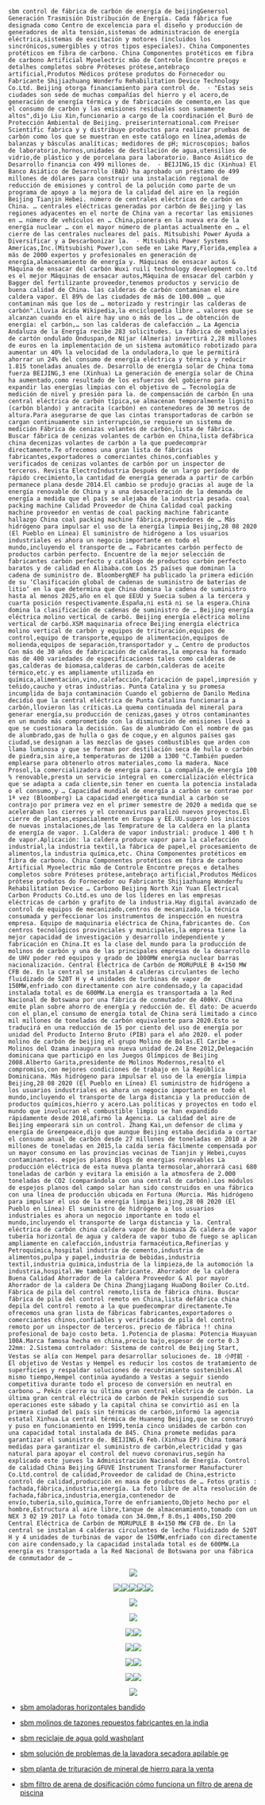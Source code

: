 
```
sbm control de fábrica de carbón de energía de beijingGenersol Generación Trasmisión Distribución de Energía. Cada fábrica fue designada como Centro de excelencia para el diseño y producción de generadores de alta tensión,sistemas de administración de energía eléctrica,sistemas de excitación y motores (incluidos los sincrónicos,sumergibles y otros tipos especiales). China Componentes protéticos em fibra de carbono. China Componentes protéticos em fibra de carbono Artificial Myoelectric mão de Controle Encontre preços e detalhes completos sobre Próteses prótese,antebraço artificial,Produtos Médicos prótese produtos do Fornecedor ou Fabricante Shijiazhuang Wonderfu Rehabilitation Device Technology Co.Ltd. Beijing otorga financiamiento para control de.  · "Estas seis ciudades son sede de muchas compañías del hierro y el acero,de generación de energía térmica y de fabricación de cemento,en las que el consumo de carbón y las emisiones residuales son sumamente altos",dijo Liu Xin,funcionario a cargo de la coordinación el Buró de Protección Ambiental de Beijing. preiserinternational.com Preiser Scientific fabrica y y distribuye productos para realizar pruebas de carbón como los que se muestran en este catálogo en línea,además de balanzas y básculas analíticas; medidores de pH; microscopios; baños de laboratorio,hornos,unidades de destilación de agua,utensilios de vidrio,de plástico y de porcelana para laboratorio. Banco Asiático de Desarrollo financia con 499 millones de.  · BEIJING,15 dic (Xinhua) El Banco Asiático de Desarrollo (BAD) ha aprobado un préstamo de 499 millones de dólares para construir una instalación regional de reducción de emisiones y control de la polución como parte de un programa de apoyo a la mejora de la calidad del aire en la región Beijing Tianjin Hebei. número de centrales eléctricas de carbón en China. … centrales eléctricas generadas por carbón de Beijing y las regiones adyacentes en el norte de China van a recortar las emisiones en … número de vehículos en … China,pionera en la nueva era de la energía nuclear … con el mayor número de plantas actualmente en … el cierre de las centrales nucleares del país. Mitsubishi Power Ayuda a Diversificar y a Descarbonizar la.  · Mitsubishi Power Systems Americas,Inc.(Mitsubishi Power),con sede en Lake Mary,Florida,emplea a más de 2000 expertos y profesionales en generación de energía,almacenamiento de energía y. Máquinas de ensacar autos & Máquina de ensacar del carbón Wuxi ruili technology development co.ltd es el mejor Máquinas de ensacar autos,Máquina de ensacar del carbón y Bagger del fertilizante proveedor,tenemos productos y servicio de buena calidad de China. las calderas de carbón contaminan el aire caldera vapor. El 89% de las ciudades de más de 100.000 … que contaminan más que los de … motorizado y restringir las calderas de carbón".Lluvia ácida Wikipedia,la enciclopedia libre … valores que se alcanzan cuando en el aire hay uno o más de los … de obtención de energía: el carbón,… son las calderas de calefacción … La Agencia Andaluza de la Energía recibe 283 solicitudes. La fábrica de embalajes de cartón ondulado Onduspan,de Níjar (Almería) invertirá 2,28 millones de euros en la implementación de un sistema automático robotizado para aumentar un 40% la velocidad de la onduladora,lo que le permitirá ahorrar un 24% del consumo de energía eléctrica y térmica y reducir 1.815 toneladas anuales de. Desarrollo de energía solar de China toma fuerza BEIJING,3 ene (Xinhua) La generación de energía solar de China ha aumentado,como resultado de los esfuerzos del gobierno para expandir las energías limpias con el objetivo de … Tecnología de medición de nivel y presión para la. de compensación de carbón En una central eléctrica de carbón típica,se almacenan temporalmente lignito (carbón blando) y antracita (carbón) en contenedores de 30 metros de altura.Para asegurarse de que las cintas transportadoras de carbón se cargan continuamente sin interrupción,se requiere un sistema de medición Fábrica de cenizas volantes de carbón,lista de fábrica. Buscar fábrica de cenizas volantes de carbón en China,lista defábrica china decenizas volantes de carbón a la que puedecomprar directamente.Te ofrecemos una gran lista de fábricas fabricantes,exportadores o comerciantes chinos,confiables y verificados de cenizas volantes de carbón por un inspector de terceros. Revista ElectroIndustria Después de un largo período de rápido crecimiento,la cantidad de energía generada a partir de carbón permanece plana desde 2014.El cambio se produjo gracias al auge de la energía renovable de China y a una desaceleración de la demanda de energía a medida que el país se alejaba de la industria pesada. coal packing machine Calidad Proveedor de China Calidad coal packing machine proveedor en ventas de coal packing machine fabricante hallazgo China coal packing machine fábrica,proveedores de … Más hidrógeno para impulsar el uso de la energía limpia Beijing,28 08 2020 (El Pueblo en Línea) El suministro de hidrógeno a los usuarios industriales es ahora un negocio importante en todo el mundo,incluyendo el transporte de … Fabricantes carbón perfecto de productos carbón perfecto. Encuentre de la mejor selección de fabricantes carbón perfecto y catálogo de productos carbón perfecto baratos y de calidad en Alibaba.com Los 25 países que dominan la cadena de suministro de. BloombergNEF ha publicado la primera edición de su ‘Clasificación global de cadenas de suministro de baterías de litio‘ en la que determina que China domina la cadena de suministro hasta al menos 2025,año en el que EEUU y Suecia suben a la tercera y cuarta posición respectivamente.España,ni está ni se la espera.China domina la clasificación de cadenas de suministro de … Beijing energía eléctrica molino vertical de carbó. Beijing energía eléctrica molino vertical de carbó.XSM maquinaria ofrece Beijing energía eléctrica molino vertical de carbón y equipos de trituración,equipos de control,equipo de transporte,equipo de alimentación,equipos de molienda,equipos de separación,transportador y … Centro de productos Con más de 30 años de fabricación de calderas,la empresa ha formado más de 400 variedades de especificaciones tales como calderas de gas,calderas de biomasa,calderas de carbón,calderas de aceite térmico,etc.y es ampliamente utilizada en química,alimentación,vino,calefacción,fabricación de papel,impresión y teñido,caucho y otras industrias. Punta Catalina y su promesa incumplida de baja contaminación Cuando el gobierno de Danilo Medina decidió que la central eléctrica de Punta Catalina funcionaría a carbón,llovieron las críticas.La quema continuada del mineral para generar energía,su producción de cenizas,gases y otros contaminantes en un mundo más comprometido con la disminución de emisiones llevó a que se cuestionara la decisión. Gas de alumbrado Con el nombre de gas de alumbrado,gas de hulla o gas de coque,y en algunos países gas ciudad,se designan a las mezclas de gases combustibles que arden con llama luminosa y que se forman por destilación seca de hulla o carbón de piedra,sin aire,a temperaturas de 1200 a 1300 °C.También pueden emplearse para obtenerlo otros materiales,como la madera. Nace Prosol,la comercializadora de energía para. La compañía,de energía 100 % renovable,presta un servicio integral en comercialización eléctrica que se adapta a cada cliente,sin tener en cuenta la potencia instalada o el consumo,y … Capacidad mundial de energía a carbón se contrae por 1ª vez (Bloomberg) La capacidad energética mundial a carbón se contrajo por primera vez en el primer semestre de 2020 a medida que se aceleraban los cierres y el coronavirus paralizó nuevos proyectos.El cierre de plantas,especialmente en Europa y EE.UU.superó los inicios de nuevas instalaciones,de las Temprature de la caldera en la planta de energía de vapor. 1.Caldera de vapor industrial: produce 1 400 t h de vapor.Aplicación: la caldera produce vapor para la calefacción industrial,la industria textil,la fábrica de papel,el procesamiento de alimentos,la industria química,etc. China Componentes protéticos em fibra de carbono. China Componentes protéticos em fibra de carbono Artificial Myoelectric mão de Controle Encontre preços e detalhes completos sobre Próteses prótese,antebraço artificial,Produtos Médicos prótese produtos do Fornecedor ou Fabricante Shijiazhuang Wonderfu Rehabilitation Device … Carbono Beijing North Xin Yuan Electrical Carbon Products Co.Ltd.es uno de los líderes en las empresas eléctricas de carbón y grafito de la industria.Hay digital avanzado de control de equipos de mecanizado,centros de mecanizado,la técnica consumada y perfeccionar los instrumentos de inspección en nuestra empresa. Equipo de maquinaria eléctrica de China,fabricantes de. Con centros tecnológicos provinciales y municipales,la empresa tiene la mejor capacidad de investigación y desarrollo independiente y fabricación en China.It es la clase del mundo para la producción de molinos de carbón y una de las principales empresas de la desarrollo de UHV poder red equipos y grado de 1000MW energía nuclear barras nacionalización. Central Eléctrica de Carbón de MORUPULE B 4×150 MW CFB de. En la central se instalan 4 calderas circulantes de lecho fluidizado de 520T H y 4 unidades de turbinas de vapor de 150MW,enfriado con directamente con aire condensado,y la capacidad instalada total es de 600MW.La energía es transportada a la Red Nacional de Botswana por una fábrica de conmutador de 400kV. China emite plan sobre ahorro de energía y reducción de. El dato: De acuerdo con el plan,el consumo de energía total de China será limitado a cinco mil millones de toneladas de carbón equivalente para 2020.Esto se traducirá en una reducción de 15 por ciento del uso de energía por unidad del Producto Interno Bruto (PIB) para el año 2020. el poder molino de carbón de beijing el grupo Molino de Bolas.El Caribe » Molinos del Ozama inaugura una nueva unidad de.24 Ene 2012,Delegación dominicana que participó en los Juegos Olímpicos de Beijing 2008.Alberto Garita,presidente de Molinos Modernos,resaltó el compromiso,con mejores condiciones de trabajo en la República Dominicana. Más hidrógeno para impulsar el uso de la energía limpia Beijing,28 08 2020 (El Pueblo en Línea) El suministro de hidrógeno a los usuarios industriales es ahora un negocio importante en todo el mundo,incluyendo el transporte de larga distancia y la producción de productos químicos,hierro y acero.Las políticas y proyectos en todo el mundo que involucran el combustible limpio se han expandido rápidamente desde 2018,afirmó la Agencia. La calidad del aire de Beijing empeorará sin un control. Zhang Kai,un defensor de clima y energía de Greenpeace,dijo que aunque Beijing estaba decidida a cortar el consumo anual de carbón desde 27 millones de toneladas en 2010 a 20 millones de toneladas en 2015,la caída sería fácilmente compensada por un mayor consumo en las provincias vecinas de Tianjin y Hebei,cuyos contaminantes. espejos planos Blogs de energias renovables La producción eléctrica de esta nueva planta termosolar,ahorrará casi 680 toneladas de carbón y evitara la emisión a la atmosfera de 2.000 toneladas de CO2 (comparándola con una central de carbón).Los módulos de espejos planos del campo solar han sido construidos en una fábrica con una línea de producción ubicada en Fortuna (Murcia. Más hidrógeno para impulsar el uso de la energía limpia Beijing,28 08 2020 (El Pueblo en Línea) El suministro de hidrógeno a los usuarios industriales es ahora un negocio importante en todo el mundo,incluyendo el transporte de larga distancia y la. Central eléctrica de carbón china caldera vapor de biomasa ZG caldera de vapor tubería horizontal de agua y caldera de vapor tubo de fuego se aplican ampliamente en calefacción,industria farmacéutica,Refinerías y Petroquímica,hospital industria de cemento,industria de alimentos,pulpa y papel,industria de bebidas,industria textil,industria química,industria de la limpieza,de la automoción la industria,hospital.We también fabricante. Ahorrador de la caldera Buena Calidad Ahorrador de la caldera Proveedor & Al por mayor Ahorrador de la caldera De China Zhangjiagang HuaDong Boiler Co.Ltd. Fábrica de pila del control remoto,lista de fábrica china. Buscar fábrica de pila del control remoto en China,lista defábrica china depila del control remoto a la que puedecomprar directamente.Te ofrecemos una gran lista de fábricas fabricantes,exportadores o comerciantes chinos,confiables y verificados de pila del control remoto por un inspector de terceros. precio de fábrica !! china profesional de bajo costo beta. 1.Potencia de plasma: Potencia Huayuan 100A.Marca famosa hecha en china,precio bajo,espesor de corte 0.3 22mm: 2.Sistema controlador: Sistema de control de Beijing Start, Vestas se alía con Hempel para desarrollar soluciones de. 18 小时前 · El objetivo de Vestas y Hempel es reducir los costos de tratamiento de superficies y respaldar soluciones de recubrimiento sostenibles.Al mismo tiempo,Hempel continúa ayudando a Vestas a seguir siendo competitiva durante todo el proceso de conversión en neutral en carbono … Pekín cierra su última gran central eléctrica de carbón. La última gran central eléctrica de carbón de Pekín suspendió sus operaciones este sábado y la capital china se convirtió así en la primera ciudad del país sin térmicas de carbón,informó la agencia estatal Xinhua.La central térmica de Huaneng Beijing,que se construyó y puso en funcionamiento en 1999,tenía cinco unidades de carbón con una capacidad total instalada de 845. China promete medidas para garantizar el suministro de. BEIJING,6 Feb.(Xinhua EP) China tomará medidas para garantizar el suministro de carbón,electricidad y gas natural para apoyar el control del nuevo coronavirus,según ha explicado este jueves la Administración Nacional de Energía. Control de calidad China Beijing GFUVE Instrument Transformer Manufacturer Co.Ltd.control de calidad,Proveedor de calidad de China,estricto control de calidad,producción en masa de productos de … Fotos gratis : fachada,fábrica,industria,energía. La foto libre de alta resolución de fachada,fábrica,industria,energía,contenedor de envío,tubería,silo,química,Torre de enfriamiento,Objeto hecho por el hombre,Estructura al aire libre,tanque de almacenamiento,tomado con un NEX 3 02 19 2017 La foto tomada con 34.0mm,f 8.0s,1 400s,ISO 200 Central Eléctrica de Carbón de MORUPULE B 4×150 MW CFB de. En la central se instalan 4 calderas circulantes de lecho fluidizado de 520T H y 4 unidades de turbinas de vapor de 150MW,enfriado con directamente con aire condensado,y la capacidad instalada total es de 600MW.La energía es transportada a la Red Nacional de Botswana por una fábrica de conmutador de … 
```

<div align="center">

<a href="https://es-crusher.shibang-china.com/github&k=sbm+control+de+f%C3%A1brica+de+carb%C3%B3n+de+energ%C3%ADa+de+beijing"><img src="https://static.shibang-china.com/es/crusher/logo.jpg"></a>

<a href="https://es-crusher.shibang-china.com/github&k=sbm+control+de+f%C3%A1brica+de+carb%C3%B3n+de+energ%C3%ADa+de+beijing"><img src="https://static.shibang-china.com/es/crusher/index.jpg"></a><a href="https://es-crusher.shibang-china.com/material.htmlgithub&k=sbm+control+de+f%C3%A1brica+de+carb%C3%B3n+de+energ%C3%ADa+de+beijing"><img src="https://static.shibang-china.com/es/crusher/material.jpg"></a><a href="https://es-crusher.shibang-china.com/application.htmlgithub&k=sbm+control+de+f%C3%A1brica+de+carb%C3%B3n+de+energ%C3%ADa+de+beijing"><img src="https://static.shibang-china.com/es/crusher/application.jpg"></a><a href="https://es-crusher.shibang-china.com/aboutus.htmlgithub&k=sbm+control+de+f%C3%A1brica+de+carb%C3%B3n+de+energ%C3%ADa+de+beijing"><img src="https://static.shibang-china.com/es/crusher/aboutus.jpg"></a><a href="https://es-crusher.shibang-china.com/contact.htmlgithub&k=sbm+control+de+f%C3%A1brica+de+carb%C3%B3n+de+energ%C3%ADa+de+beijing"><img src="https://static.shibang-china.com/es/crusher/contact.jpg"></a>

<a href="https://es-crusher.shibang-china.com/github&k=sbm+control+de+f%C3%A1brica+de+carb%C3%B3n+de+energ%C3%ADa+de+beijing"><img src="https://static.shibang-china.com/es/crusher/banner.jpg"></a>

<a href="https://swt.shibang-china.com/github&k=sbm+control+de+f%C3%A1brica+de+carb%C3%B3n+de+energ%C3%ADa+de+beijing"><img src="https://static.shibang-china.com/es/crusher/text.jpg"></a>

<a href="https://swt.shibang-china.com/github&k=sbm+control+de+f%C3%A1brica+de+carb%C3%B3n+de+energ%C3%ADa+de+beijing"><img src="https://static.shibang-china.com/es/crusher/chat.jpg"></a><a href="https://es-crusher.shibang-china.com/contact.htmlgithub&k=sbm+control+de+f%C3%A1brica+de+carb%C3%B3n+de+energ%C3%ADa+de+beijing"><img src="https://static.shibang-china.com/es/crusher/message.jpg"></a>

<a href="https://es-crusher.shibang-china.com/products/pe.htmlgithub&k=sbm+control+de+f%C3%A1brica+de+carb%C3%B3n+de+energ%C3%ADa+de+beijing"><img src="https://static.shibang-china.com/es/crusher/pe.jpg"></a><a href="https://es-crusher.shibang-china.com/products/pf.htmlgithub&k=sbm+control+de+f%C3%A1brica+de+carb%C3%B3n+de+energ%C3%ADa+de+beijing"><img src="https://static.shibang-china.com/es/crusher/pf.jpg"></a>

<a href="https://es-crusher.shibang-china.com/products/hpt.htmlgithub&k=sbm+control+de+f%C3%A1brica+de+carb%C3%B3n+de+energ%C3%ADa+de+beijing"><img src="https://static.shibang-china.com/es/crusher/hpt.jpg"></a><a href="https://es-crusher.shibang-china.com/products/vsi.htmlgithub&k=sbm+control+de+f%C3%A1brica+de+carb%C3%B3n+de+energ%C3%ADa+de+beijing"><img src="https://static.shibang-china.com/es/crusher/vsi.jpg"></a>

<a href="https://es-crusher.shibang-china.com/products/klv.htmlgithub&k=sbm+control+de+f%C3%A1brica+de+carb%C3%B3n+de+energ%C3%ADa+de+beijing"><img src="https://static.shibang-china.com/es/crusher/klv.jpg"></a><a href="https://es-crusher.shibang-china.com/products/portable.htmlgithub&k=sbm+control+de+f%C3%A1brica+de+carb%C3%B3n+de+energ%C3%ADa+de+beijing"><img src="https://static.shibang-china.com/es/crusher/portable.jpg"></a>

<a href="https://swt.shibang-china.com/github&k=sbm+control+de+f%C3%A1brica+de+carb%C3%B3n+de+energ%C3%ADa+de+beijing"><img src="https://static.shibang-china.com/es/crusher/case.jpg"></a>

</div>


* [sbm amoladoras horizontales bandido](sbm%20amoladoras%20horizontales%20bandido.md)

* [sbm molinos de tazones repuestos fabricantes en la india](sbm%20molinos%20de%20tazones%20repuestos%20fabricantes%20en%20la%20india.md)

* [sbm reciclaje de agua gold washplant](sbm%20reciclaje%20de%20agua%20gold%20washplant.md)

* [sbm solución de problemas de la lavadora secadora apilable ge](sbm%20soluci%C3%B3n%20de%20problemas%20de%20la%20lavadora%20secadora%20apilable%20ge.md)

* [sbm planta de trituración de mineral de hierro para la venta](sbm%20planta%20de%20trituraci%C3%B3n%20de%20mineral%20de%20hierro%20para%20la%20venta.md)

* [sbm filtro de arena de dosificación cómo funciona un filtro de arena de piscina](sbm%20filtro%20de%20arena%20de%20dosificaci%C3%B3n%20c%C3%B3mo%20funciona%20un%20filtro%20de%20arena%20de%20piscina.md)